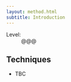 ```yaml
---
layout: method.html
subtitle: Introduction
---
```


<dl class="method-card">
  <div>
    <dt>Level:</dt>
    <dd>@@@</dd>
  </div>
</dl>

## Techniques

* TBC